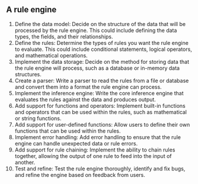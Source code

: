 ## A rule engine
1. Define the data model: Decide on the structure of the data that will be processed by the rule engine. This could include defining the data types, the fields, and their relationships.
2. Define the rules: Determine the types of rules you want the rule engine to evaluate. This could include conditional statements, logical operators, and mathematical operations.
3. Implement the data storage: Decide on the method for storing data that the rule engine will process, such as a database or in-memory data structures.
4. Create a parser: Write a parser to read the rules from a file or database and convert them into a format the rule engine can process.
5. Implement the inference engine: Write the core inference engine that evaluates the rules against the data and produces output.
6. Add support for functions and operators: Implement built-in functions and operators that can be used within the rules, such as mathematical or string functions.
7. Add support for user-defined functions: Allow users to define their own functions that can be used within the rules.
8. Implement error handling: Add error handling to ensure that the rule engine can handle unexpected data or rule errors.
9. Add support for rule chaining: Implement the ability to chain rules together, allowing the output of one rule to feed into the input of another.
10. Test and refine: Test the rule engine thoroughly, identify and fix bugs, and refine the engine based on feedback from users.